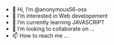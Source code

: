 - 👋 Hi, I’m @anonymous56-oss
- 👀 I’m interested in Web developement
- 🌱 I’m currently learning JAVASCRIPT
- 💞️ I’m looking to collaborate on ...
- 📫 How to reach me ...

<!---
anonymous56-oss/anonymous56-oss is a ✨ special ✨ repository because its `README.md` (this file) appears on your GitHub profile.
You can click the Preview link to take a look at your changes.
--->
